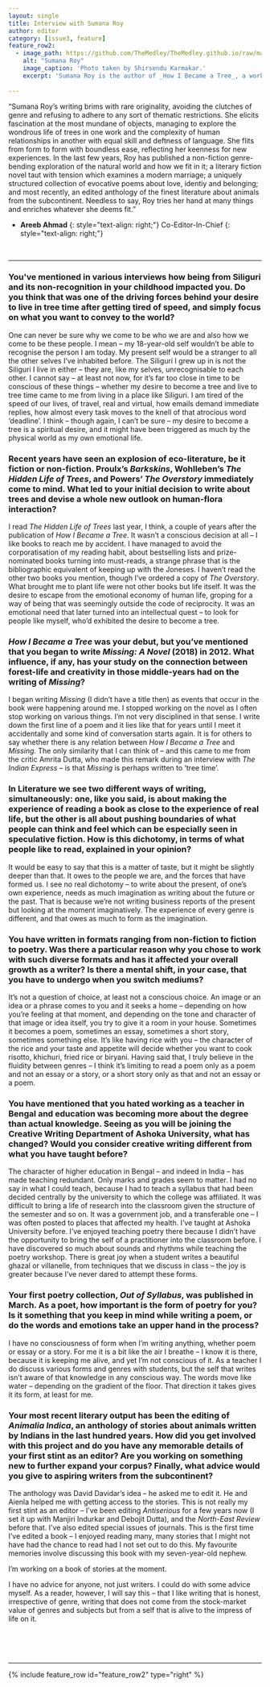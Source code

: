 ```yaml
---
layout: single
title: Interview with Sumana Roy
author: editor
category: [issue3, feature]
feature_row2:
  - image_path: https://github.com/TheMedley/TheMedley.github.io/raw/master/assets/img/sumana-roy.jpg
    alt: "Sumana Roy"
    image_caption: 'Photo taken by Shirsendu Karmakar.'
    excerpt: 'Sumana Roy is the author of _How I Became a Tree_, a work of non-fiction, _Missing: A Novel_, and _Out of Syllabus: Poems_. She has also recently edited _Animalia Indica: The Finest Animal Stories in Indian Literature_.'
    
---
```


<style>
.archive__item-caption{
        font-size: .425em;
    }
</style>

“Sumana Roy’s writing brims with rare originality, avoiding the clutches of genre and refusing to adhere to any sort of thematic restrictions. She elicits fascination at the most mundane of objects, managing to explore the wondrous life of trees in one work and the complexity of human relationships in another with equal skill and deftness of language. She flits from form to form with boundless ease, reflecting her keenness for new experiences. In the last few years, Roy has published a non-fiction genre-bending exploration of the natural world and how we fit in it; a literary fiction novel taut with tension which examines a modern marriage; a uniquely structured collection of evocative poems about love, identiy and belonging; and most recently, an edited anthology of the finest literature about animals from the subcontinent. Needless to say, Roy tries her hand at many things and enriches whatever she deems fit.”

- **Areeb Ahmad** {: style="text-align: right;"}
  Co-Editor-In-Chief {: style="text-align: right;"}

<br>
<hr>

### You've mentioned in various interviews how being from Siliguri and its non-recognition in your childhood impacted you. Do you think that was one of the driving forces behind your desire to live in tree time after getting tired of speed, and simply focus on what you want to convey to the world?

One can never be sure why we come to be who we are and also how we come to be these people. I mean – my 18-year-old self wouldn’t be able to recognise the person I am today. My present self would be a stranger to all the other selves I’ve inhabited before. The Siliguri I grew up in is not the Siliguri I live in either – they are, like my selves, unrecognisable to each other. I cannot say – at least not now, for it’s far too close in time to be conscious of these things – whether my desire to become a tree and live to tree time came to me from living in a place like Siliguri. I am tired of the speed of our lives, of travel, real and virtual, how emails demand immediate replies, how almost every task moves to the knell of that atrocious word ‘deadline’. I think – though again, I can’t be sure – my desire to become a tree is a spiritual desire, and it might have been triggered as much by the physical world as my own emotional life.  

### Recent years have seen an explosion of eco-literature, be it fiction or non-fiction. Proulx’s _Barkskins_, Wohlleben’s _The Hidden Life of Trees_, and Powers’ _The Overstory_ immediately come to mind. What led to your initial decision to write about trees and devise a whole new outlook on human-flora interaction?

I read _The Hidden Life of Trees_ last year, I think, a couple of years after the publication of _How I Became a Tree_. It wasn’t a conscious decision at all – I like books to reach me by accident. I have managed to avoid the corporatisation of my reading habit, about bestselling lists and prize-nominated books turning into must-reads, a strange phrase that is the bibliographic equivalent of keeping up with the Joneses. I haven’t read the other two books you mention, though I’ve ordered a copy of _The Overstory_. What brought me to plant life were not other books but life itself. It was the desire to escape from the emotional economy of human life, groping for a way of being that was seemingly outside the code of reciprocity. It was an emotional need that later turned into an intellectual quest – to look for people like myself, who’d exhibited the desire to become a tree.  

### _How I Became a Tree_ was your debut, but you’ve mentioned that you began to write _Missing: A Novel_ (2018) in 2012. What influence, if any, has your study on the connection between forest-life and creativity in those middle-years had on the writing of _Missing_?

I began writing _Missing_ (I didn’t have a title then) as events that occur in the book were happening around me. I stopped working on the novel as I often stop working on various things. I’m not very disciplined in that sense. I write down the first line of a poem and it lies like that for years until I meet it accidentally and some kind of conversation starts again. It is for others to say whether there is any relation between _How I Became a Tree_ and _Missing_. The only similarity that I can think of – and this came to me from the critic Amrita Dutta, who made this remark during an interview with _The Indian Express_ – is that _Missing_ is perhaps written to ‘tree time’.  

### In Literature we see two different ways of writing, simultaneously: one, like you said, is about making the experience of reading a book as close to the experience of real life, but the other is all about pushing boundaries of what people can think and feel which can be especially seen in speculative fiction.  How is this dichotomy, in terms of what people like to read, explained in your opinion?

It would be easy to say that this is a matter of taste, but it might be slightly deeper than that. It owes to the people we are, and the forces that have formed us. I see no real dichotomy – to write about the present, of one’s own experience, needs as much imagination as writing about the future or the past. That is because we’re not writing business reports of the present but looking at the moment imaginatively. The experience of every genre is different, and that owes as much to form as the imagination.  

### You have written in formats ranging from non-fiction to fiction to poetry. Was there a particular reason why you chose to work with such diverse formats and has it affected your overall growth as a writer? Is there a mental shift, in your case, that you have to undergo when you switch mediums?

It’s not a question of choice, at least not a conscious choice. An image or an idea or a phrase comes to you and it seeks a home – depending on how you’re feeling at that moment, and depending on the tone and character of that image or idea itself, you try to give it a room in your house. Sometimes it becomes a poem, sometimes an essay, sometimes a short story, sometimes something else. It’s like having rice with you – the character of the rice and your taste and appetite will decide whether you want to cook risotto, khichuri, fried rice or biryani. Having said that, I truly believe in the fluidity between genres – I think it’s limiting to read a poem only as a poem and not an essay or a story, or a short story only as that and not an essay or a poem.

### You have mentioned that you hated working as a teacher in Bengal and education was becoming more about the degree than actual knowledge. Seeing as you will be joining the Creative Writing Department of Ashoka University, what has changed? Would you consider creative writing different from what you have taught before?

The character of higher education in Bengal – and indeed in India – has made teaching redundant. Only marks and grades seem to matter. I had no say in what I could teach, because I had to teach a syllabus that had been decided centrally by the university to which the college was affiliated. It was difficult to bring a life of research into the classroom given the structure of the semester and so on. It was a government job, and a transferable one – I was often posted to places that affected my health. I’ve taught at Ashoka University before. I’ve enjoyed teaching poetry there because I didn’t have the opportunity to bring the self of a practitioner into the classroom before. I have discovered so much about sounds and rhythms while teaching the poetry workshop. There is great joy when a student writes a beautiful ghazal or villanelle, from techniques that we discuss in class – the joy is greater because I’ve never dared to attempt these forms.  

### Your first poetry collection, _Out of Syllabus_, was published in March. As a poet, how important is the form of poetry for you? Is it something that you keep in mind while writing a poem, or do the words and emotions take an upper hand in the process?

I have no consciousness of form when I’m writing anything, whether poem or essay or a story. For me it is a bit like the air I breathe – I know it is there, because it is keeping me alive, and yet I’m not conscious of it. As a teacher I do discuss various forms and genres with students, but the self that writes isn’t aware of that knowledge in any conscious way. The words move like water – depending on the gradient of the floor. That direction it takes gives it its form, at least for me.

### Your most recent literary output has been the editing of _Animalia Indica_, an anthology of stories about animals written by Indians in the last hundred years. How did you get involved with this project and do you have any memorable details of your first stint as an editor? Are you working on something new to further expand your corpus? Finally, what advice would you give to aspiring writers from the subcontinent?

The anthology was David Davidar’s idea – he asked me to edit it. He and Aienla helped me with getting access to the stories. This is not really my first stint as an editor – I’ve been editing _Antiserious_ for a few years now (I set it up with Manjiri Indurkar and Debojit Dutta), and the _North-East Review_ before that. I’ve also edited special issues of journals. This is the first time I’ve edited a book – I enjoyed reading many, many stories that I might not have had the chance to read had I not set out to do this. My favourite memories involve discussing this book with my seven-year-old nephew. 

I’m working on a book of stories at the moment.

I have no advice for anyone, not just writers. I could do with some advice myself. As a reader, however, I will say this – that I like writing that is honest, irrespective of genre, writing that does not come from the stock-market value of genres and subjects but from a self that is alive to the impress of life on it.




<br>
<br>
<br>
<hr>

{% include feature_row id="feature_row2" type="right" %}
